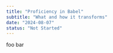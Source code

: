 ```yaml
---
title: "Proficiency in Babel"
subtitle: "What and how it transforms"
date: "2024-08-07"
status: "Not Started"
---
```


foo bar
